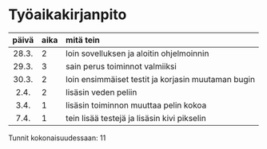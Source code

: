 # Työaikakirjanpito

| päivä | aika | mitä tein  |
| :----:|:-----| :-----|
| 28.3. | 2    | loin sovelluksen ja aloitin ohjelmoinnin |
| 29.3. | 3    | sain perus toiminnot valmiiksi |
| 30.3. | 2    | loin ensimmäiset testit ja korjasin muutaman bugin |
| 2.4.  | 2    | lisäsin veden peliin |
| 3.4.  | 1    | lisäsin toiminnon muuttaa pelin kokoa |
| 7.4.  | 1    | tein lisää testejä ja lisäsin kivi pikselin |

Tunnit kokonaisuudessaan: 11

